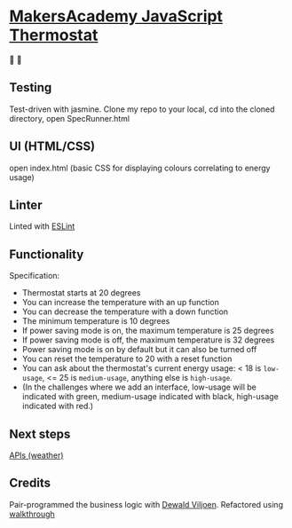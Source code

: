 # [MakersAcademy JavaScript Thermostat](https://github.com/makersacademy/course/blob/master/thermostat_es6/thermostat_logic.md )
:cold_face: :hot_face:


## Testing
Test-driven with jasmine. 
Clone my repo to your local, cd into the cloned directory, open SpecRunner.html

## UI (HTML/CSS)
open index.html
(basic CSS for displaying colours correlating to energy usage)


## Linter
Linted with [ESLint](https://eslint.org/) 

## Functionality
Specification:

* Thermostat starts at 20 degrees
* You can increase the temperature with an up function
* You can decrease the temperature with a down function
* The minimum temperature is 10 degrees
* If power saving mode is on, the maximum temperature is 25 degrees
* If power saving mode is off, the maximum temperature is 32 degrees
* Power saving mode is on by default but it can also be turned off
* You can reset the temperature to 20 with a reset function
* You can ask about the thermostat's current energy usage: < 18 is `low-usage`, <= 25 is `medium-usage`, anything else is `high-usage`.
* (In the challenges where we add an interface, low-usage will be indicated with green, medium-usage indicated with black, high-usage indicated with red.)

## Next steps
[APIs (weather)](https://github.com/makersacademy/course/blob/master/thermostat_es6/apis.md)

## Credits
Pair-programmed the business logic with [Dewald Viljoen](https://github.com/Dev-ops-true#dewald-viljoen-dev). 
Refactored using [walkthrough](https://github.com/makersacademy/course/blob/master/thermostat_es6/walkthroughs/thermostat_logic.md)
